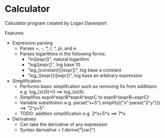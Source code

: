 # Calculator
Calculator program created by Logan Davenport

Features:
- Expression parsing
  - Parses +, -, *, /, ^, pi, and e
  - Parses logarithms in the following forms:
    - "ln([expr])", natural logarithm
    - "log([expr])", log base 10
    - "log_\[constant]([expr])", log base a constant
    - "log_([expr])([expr])", log base an arbitrary expression
- Simplification
  - Performs basic simplifcation such as removing 0s from additions e.g. log_(x)(5)+0 ==> log_(x)(5)
  - Simplifies exprA^exprB*exprA^exprC to exprA^(exprB+exprC)
  - Variable substitution e.g. parse("x+5").simplify({"x":parse("2^y")}) ==> "2^y+5"
  - TODO: addition simplification e.g. 2\*x+5\*x ==> 7*x
- Derivatives
  - Can take the derivative of any expression
  - Syntax derivative = f.derive("[var]")

  